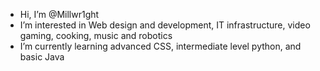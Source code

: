 -  Hi, I’m @Millwr1ght
-  I’m interested in Web design and development, IT infrastructure, video gaming, cooking, music and robotics
-  I’m currently learning advanced CSS, intermediate level python, and basic Java  
<!---
Millwr1ght/Millwr1ght is a ✨ special ✨ repository because its `README.md` (this file) appears on your GitHub profile.
You can click the Preview link to take a look at your changes.
--->
